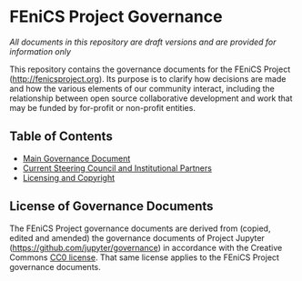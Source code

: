 # FEniCS Project Governance

*All documents in this repository are draft versions and are provided for
information only*

This repository contains the governance documents for the FEniCS
Project (http://fenicsproject.org). Its purpose is to clarify how
decisions are made and how the various elements of our community
interact, including the relationship between open source collaborative
development and work that may be funded by for-profit or non-profit
entities.

## Table of Contents

* [Main Governance Document](governance.md)
* [Current Steering Council and Institutional Partners](people.md)
* [Licensing and Copyright](projectlicense.md)

## License of Governance Documents

The FEniCS Project governance documents are derived from (copied,
edited and amended) the governance documents of Project Jupyter
(https://github.com/jupyter/governance) in accordance with the
Creative Commons [CC0
license](http://creativecommons.org/publicdomain/zero/1.0/). That
same license applies to the FEniCS Project governance documents.
